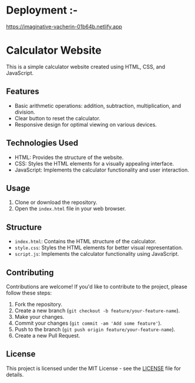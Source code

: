 # Deployment :-

https://imaginative-vacherin-01b64b.netlify.app

# Calculator Website

This is a simple calculator website created using HTML, CSS, and JavaScript.

## Features

- Basic arithmetic operations: addition, subtraction, multiplication, and division.
- Clear button to reset the calculator.
- Responsive design for optimal viewing on various devices.

## Technologies Used

- HTML: Provides the structure of the website.
- CSS: Styles the HTML elements for a visually appealing interface.
- JavaScript: Implements the calculator functionality and user interaction.

## Usage

1. Clone or download the repository.
2. Open the `index.html` file in your web browser.

## Structure

- `index.html`: Contains the HTML structure of the calculator.
- `style.css`: Styles the HTML elements for better visual representation.
- `script.js`: Implements the calculator functionality using JavaScript.

## Contributing

Contributions are welcome! If you'd like to contribute to the project, please follow these steps:

1. Fork the repository.
2. Create a new branch (`git checkout -b feature/your-feature-name`).
3. Make your changes.
4. Commit your changes (`git commit -am 'Add some feature'`).
5. Push to the branch (`git push origin feature/your-feature-name`).
6. Create a new Pull Request.

## License

This project is licensed under the MIT License - see the [LICENSE](LICENSE) file for details.
